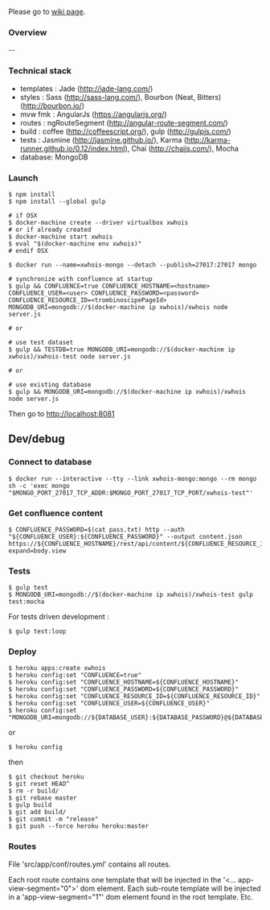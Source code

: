 Please go to [wiki page](https://github.com/xebia-france/xwhois/wiki).

### Overview ###

--


### Technical stack ###

- templates : Jade (http://jade-lang.com/)
- styles : Sass (http://sass-lang.com/), Bourbon (Neat, Bitters) (http://bourbon.io/)
- mvw fmk : AngularJs (https://angularjs.org/)
- routes : ngRouteSegment (http://angular-route-segment.com/)
- build : coffee (http://coffeescript.org/), gulp (http://gulpjs.com/)
- tests : Jasmine (http://jasmine.github.io/), Karma (http://karma-runner.github.io/0.12/index.html), Chai (http://chaijs.com/), Mocha
- database: MongoDB


### Launch ###

    $ npm install
    $ npm install --global gulp
    
    # if OSX
    $ docker-machine create --driver virtualbox xwhois
    # or if already created
    $ docker-machine start xwhois
    $ eval "$(docker-machine env xwhois)"
    # endif OSX
    
    $ docker run --name=xwhois-mongo --detach --publish=27017:27017 mongo
    
    # synchronize with confluence at startup
    $ gulp && CONFLUENCE=true CONFLUENCE_HOSTNAME=<hostname> CONFLUENCE_USER=<user> CONFLUENCE_PASSWORD=<password> CONFLUENCE_RESOURCE_ID=<trombinoscipePageId> MONGODB_URI=mongodb://$(docker-machine ip xwhois)/xwhois node server.js
    
    # or
    
    # use test dataset
    $ gulp && TESTDB=true MONGODB_URI=mongodb://$(docker-machine ip xwhois)/xwhois-test node server.js
    
    # or
    
    # use existing database
    $ gulp && MONGODB_URI=mongodb://$(docker-machine ip xwhois)/xwhois node server.js

Then go to [http://localhost:8081](http://localhost:8081)

## Dev/debug ##

### Connect to database ###

    $ docker run --interactive --tty --link xwhois-mongo:mongo --rm mongo sh -c 'exec mongo "$MONGO_PORT_27017_TCP_ADDR:$MONGO_PORT_27017_TCP_PORT/xwhois-test"'

### Get confluence content ###

    $ CONFLUENCE_PASSWORD=$(cat pass.txt) http --auth "${CONFLUENCE_USER}:${CONFLUENCE_PASSWORD}" --output content.json https://${CONFLUENCE_HOSTNAME}/rest/api/content/${CONFLUENCE_RESOURCE_ID}\?expand=body.view

### Tests ###

```
$ gulp test
$ MONGODB_URI=mongodb://$(docker-machine ip xwhois)/xwhois-test gulp test:mocha
```

For tests driven development :

```
$ gulp test:loop
```


### Deploy ###

    $ heroku apps:create xwhois
    $ heroku config:set "CONFLUENCE=true"
    $ heroku config:set "CONFLUENCE_HOSTNAME=${CONFLUENCE_HOSTNAME}"
    $ heroku config:set "CONFLUENCE_PASSWORD=${CONFLUENCE_PASSWORD}"
    $ heroku config:set "CONFLUENCE_RESOURCE_ID=${CONFLUENCE_RESOURCE_ID}"
    $ heroku config:set "CONFLUENCE_USER=${CONFLUENCE_USER}"
    $ heroku config:set "MONGODB_URI=mongodb://${DATABASE_USER}:${DATABASE_PASSWORD}@${DATABASE_HOST}/xwhois"

or

    $ heroku config

then

    $ git checkout heroku
    $ git reset HEAD^
    $ rm -r build/
    $ git rebase master
    $ gulp build
    $ git add build/
    $ git commit -m "release"
    $ git push --force heroku heroku:master

### Routes ###

File 'src/app/conf/routes.yml' contains all routes.

Each root route contains one template that will be injected in the '<... app-view-segment="0">' dom element.
Each sub-route template will be injected in a 'app-view-segment="1"' dom element found in the root template.
Etc.
